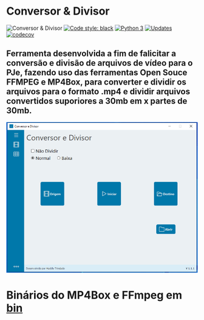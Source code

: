 # Conversor & Divisor
![Conversor & Divisor](https://github.com/hadtrindade/conversor-e-divisor/workflows/Conversor%20&%20Divisor/badge.svg)
[![Code style: black](https://img.shields.io/badge/code%20style-black-000000.svg)](https://github.com/psf/black)
[![Python 3](https://pyup.io/repos/github/hadtrindade/conversor-e-divisor/python-3-shield.svg)](https://pyup.io/repos/github/hadtrindade/conversor-e-divisor/)
[![Updates](https://pyup.io/repos/github/hadtrindade/conversor-e-divisor/shield.svg)](https://pyup.io/repos/github/hadtrindade/conversor-e-divisor/)
[![codecov](https://codecov.io/gh/hadtrindade/conversor-e-divisor/branch/master/graph/badge.svg?token=OMF5YWX6I6)](https://codecov.io/gh/hadtrindade/conversor-e-divisor)


## Ferramenta desenvolvida a fim de falicitar a conversão e divisão de arquivos de vídeo para o PJe, fazendo uso das ferramentas Open Souce FFMPEG e MP4Box, para converter e dividir os arquivos para o formato .mp4 e dividir arquivos convertidos suporiores a 30mb em x partes de 30mb.

![App Conversor & Divisor](https://github.com/hadtrindade/conversor-e-divisor/blob/master/ui/img_home.PNG)



# Binários do MP4Box e FFmpeg em [bin](https://drive.google.com/drive/folders/1h_ySXbsgu-hWg_ZKAWhqQx4mCNzQy3eU?usp=sharing)